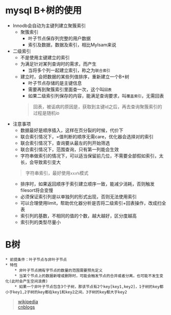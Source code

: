 # mysql B+树的使用
* Innodb会自动为主键列建立聚簇索引
    * 聚簇索引
        * 叶子节点保存列完整的用户数据
        * 索引及数据，数据及索引，相比MyIsam来说
* 二级索引
    * 不是使用主键建立的索引
    * 为满足针对某列查询时的需求，而产生
        * 当将多个列一起建立索引，称之为`联合索引`
    * 建立时，会把数据的某些列值排序，重新建立一个B+树
        * 叶子节点存储的是主键信息
        * 需要再到聚簇索引里面查一次，这个叫`回表`
        * 如果二级索引列保存的内容，能满足查询要求，叫`覆盖索引`，无需回表
        > 回表，被诟病的原因是，获取到主键id之后，再去查询聚簇索引的过程是随机io
* 注意事项
    * 数据最好是顺序插入，这样在页分裂的时候，代价下
    * 联合索引情况下，=值判断的顺序无需care，优化器会选择对的索引
    * 联合索引情况下，查询要从最左的列开始筛选
    * 联合索引情况下，范围查询，只有第一列能会生效
    * 字符串做索引的情况下，可以适当保留前几位，不需要全部假如索引，太长，会导致索引变大
    > 字符串索引，最好使用`xxx%`模式  
    * 排序时，如果返回顺序于索引建立顺序一致，能减少消耗，否则触发filesort将会变慢
    * 必须保证索引列是以单独列的形式出现，否则无法使用索引
    * 可以合理使用limit，帮助优化器分析是否将二级索引+回表操作，改成扫全表
    * 索引列的基数，不相同的值的个数，越大越好，区分度越高
    * 索引列的类型尽量小
# B树
    * 前提条件：叶子节点与非叶子节点
    * 特性
        * 非叶子节点拥有字节点的数量的范围需要预先定义
        * 当某个节点上的数据新增或删除时，可能会触发节点的合并或者分离，也可能不发生变化(此时会产生空间浪费)
        * 如果一个非叶子节点包含3个子树，那该节点有2个key[key1,key2]，1子树的key都小于key1,2子树的key都在key1和key2之间，3子树的key都大于key2
    
    
    
> [wikipedia](https://zh.wikipedia.org/wiki/B树)  
[cnblogs](https://www.cnblogs.com/hdk1993/p/5840599.html)